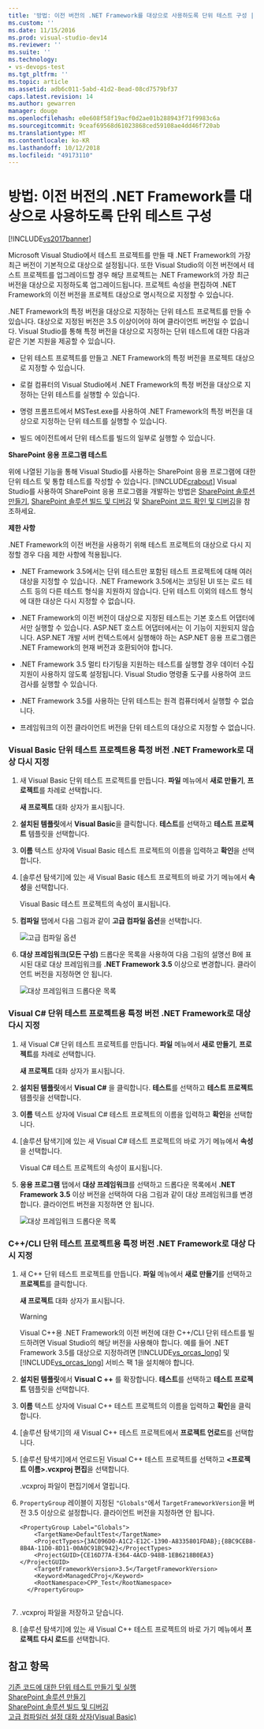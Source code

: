 ```yaml
---
title: '방법: 이전 버전의 .NET Framework를 대상으로 사용하도록 단위 테스트 구성 | Microsoft 문서'
ms.custom: ''
ms.date: 11/15/2016
ms.prod: visual-studio-dev14
ms.reviewer: ''
ms.suite: ''
ms.technology:
- vs-devops-test
ms.tgt_pltfrm: ''
ms.topic: article
ms.assetid: adb6c011-5abd-41d2-8ead-08cd7579bf37
caps.latest.revision: 14
ms.author: gewarren
manager: douge
ms.openlocfilehash: e0e608f58f19acf0d2ae01b288943f71f9983c6a
ms.sourcegitcommit: 9ceaf69568d61023868ced59108ae4dd46f720ab
ms.translationtype: MT
ms.contentlocale: ko-KR
ms.lasthandoff: 10/12/2018
ms.locfileid: "49173110"
---
```

# <a name="how-to-configure-unit-tests-to-target-an-earlier-version-of-the-net-framework"></a>방법: 이전 버전의 .NET Framework를 대상으로 사용하도록 단위 테스트 구성
[!INCLUDE[vs2017banner](../includes/vs2017banner.md)]

Microsoft Visual Studio에서 테스트 프로젝트를 만들 때 .NET Framework의 가장 최근 버전이 기본적으로 대상으로 설정됩니다. 또한 Visual Studio의 이전 버전에서 테스트 프로젝트를 업그레이드할 경우 해당 프로젝트는 .NET Framework의 가장 최근 버전을 대상으로 지정하도록 업그레이드됩니다. 프로젝트 속성을 편집하여 .NET Framework의 이전 버전을 프로젝트 대상으로 명시적으로 지정할 수 있습니다.  
  
 .NET Framework의 특정 버전을 대상으로 지정하는 단위 테스트 프로젝트를 만들 수 있습니다. 대상으로 지정된 버전은 3.5 이상이어야 하며 클라이언트 버전일 수 없습니다. Visual Studio를 통해 특정 버전을 대상으로 지정하는 단위 테스트에 대한 다음과 같은 기본 지원을 제공할 수 있습니다.  
  
-   단위 테스트 프로젝트를 만들고 .NET Framework의 특정 버전을 프로젝트 대상으로 지정할 수 있습니다.  
  
-   로컬 컴퓨터의 Visual Studio에서 .NET Framework의 특정 버전을 대상으로 지정하는 단위 테스트를 실행할 수 있습니다.  
  
-   명령 프롬프트에서 MSTest.exe를 사용하여 .NET Framework의 특정 버전을 대상으로 지정하는 단위 테스트를 실행할 수 있습니다.  
  
-   빌드 에이전트에서 단위 테스트를 빌드의 일부로 실행할 수 있습니다.  
  
 **SharePoint 응용 프로그램 테스트**  
  
 위에 나열된 기능을 통해 Visual Studio를 사용하는 SharePoint 응용 프로그램에 대한 단위 테스트 및 통합 테스트를 작성할 수 있습니다. [!INCLUDE[crabout](../includes/crabout-md.md)] Visual Studio를 사용하여 SharePoint 응용 프로그램을 개발하는 방법은 [SharePoint 솔루션 만들기](http://msdn.microsoft.com/library/4bfb1e59-97c9-4594-93f8-3068b4eb9631), [SharePoint 솔루션 빌드 및 디버깅](http://msdn.microsoft.com/library/c9e7c9ab-4eb3-40cd-a9b9-6c2a896f70ae) 및 [SharePoint 코드 확인 및 디버깅](http://msdn.microsoft.com/library/b5f3bce2-6a51-41b1-a292-9e384bae420c)을 참조하세요.  
  
 **제한 사항**  
  
 .NET Framework의 이전 버전을 사용하기 위해 테스트 프로젝트의 대상으로 다시 지정할 경우 다음 제한 사항에 적용됩니다.  
  
-   .NET Framework 3.5에서는 단위 테스트만 포함된 테스트 프로젝트에 대해 여러 대상을 지정할 수 있습니다. .NET Framework 3.5에서는 코딩된 UI 또는 로드 테스트 등의 다른 테스트 형식을 지원하지 않습니다. 단위 테스트 이외의 테스트 형식에 대한 대상은 다시 지정할 수 없습니다.  
  
-   .NET Framework의 이전 버전이 대상으로 지정된 테스트는 기본 호스트 어댑터에서만 실행할 수 있습니다. ASP.NET 호스트 어댑터에서는 이 기능이 지원되지 않습니다. ASP.NET 개발 서버 컨텍스트에서 실행해야 하는 ASP.NET 응용 프로그램은 .NET Framework의 현재 버전과 호환되어야 합니다.  
  
-   .NET Framework 3.5 멀티 타기팅을 지원하는 테스트를 실행할 경우 데이터 수집 지원이 사용하지 않도록 설정됩니다. Visual Studio 명령줄 도구를 사용하여 코드 검사를 실행할 수 있습니다.  
  
-   .NET Framework 3.5를 사용하는 단위 테스트는 원격 컴퓨터에서 실행할 수 없습니다.  
  
-   프레임워크의 이전 클라이언트 버전을 단위 테스트의 대상으로 지정할 수 없습니다.  
  
### <a name="re-targeting-to-a-specific-version-of-the-net-framework-for-visual-basic-unit-test-projects"></a>Visual Basic 단위 테스트 프로젝트용 특정 버전 .NET Framework로 대상 다시 지정  
  
1.  새 Visual Basic 단위 테스트 프로젝트를 만듭니다. **파일** 메뉴에서 **새로 만들기**, **프로젝트**를 차례로 선택합니다.  
  
     **새 프로젝트** 대화 상자가 표시됩니다.  
  
2.  **설치된 템플릿**에서 **Visual Basic**을 클릭합니다. **테스트**를 선택하고 **테스트 프로젝트** 템플릿을 선택합니다.  
  
3.  **이름** 텍스트 상자에 Visual Basic 테스트 프로젝트의 이름을 입력하고 **확인**을 선택합니다.  
  
4.  [솔루션 탐색기]에 있는 새 Visual Basic 테스트 프로젝트의 바로 가기 메뉴에서 **속성**을 선택합니다.  
  
     Visual Basic 테스트 프로젝트의 속성이 표시됩니다.  
  
5.  **컴파일** 탭에서 다음 그림과 같이 **고급 컴파일 옵션**을 선택합니다.  
  
     ![고급 컴파일 옵션](../test/media/howtoconfigureunittest35frameworka.png "HowToConfigureUnitTest35FrameworkA")  
  
6.  **대상 프레임워크(모든 구성)** 드롭다운 목록을 사용하여 다음 그림의 설명선 B에 표시된 대로 대상 프레임워크를 **.NET Framework 3.5** 이상으로 변경합니다. 클라이언트 버전을 지정하면 안 됩니다.  
  
     ![대상 프레임워크 드롭다운 목록](../test/media/howtoconfigureunitest35frameworkstepb.png "HowToConfigureUniTest35FrameworkStepB")  
  
### <a name="re-targeting-to-a-specific-version-of-the-net-framework-for-visual-c-unit-test-projects"></a>Visual C# 단위 테스트 프로젝트용 특정 버전 .NET Framework로 대상 다시 지정  
  
1.  새 Visual C# 단위 테스트 프로젝트를 만듭니다. **파일** 메뉴에서 **새로 만들기**, **프로젝트**를 차례로 선택합니다.  
  
     **새 프로젝트** 대화 상자가 표시됩니다.  
  
2.  **설치된 템플릿**에서 **Visual C#** 을 클릭합니다. **테스트**를 선택하고 **테스트 프로젝트** 템플릿을 선택합니다.  
  
3.  **이름** 텍스트 상자에 Visual C# 테스트 프로젝트의 이름을 입력하고 **확인**을 선택합니다.  
  
4.  [솔루션 탐색기]에 있는 새 Visual C# 테스트 프로젝트의 바로 가기 메뉴에서 **속성**을 선택합니다.  
  
     Visual C# 테스트 프로젝트의 속성이 표시됩니다.  
  
5.  **응용 프로그램** 탭에서 **대상 프레임워크**를 선택하고 드롭다운 목록에서 **.NET Framework 3.5** 이상 버전을 선택하여 다음 그림과 같이 대상 프레임워크를 변경합니다. 클라이언트 버전을 지정하면 안 됩니다.  
  
     ![대상 프레임워크 드롭다운 목록](../test/media/howtoconfigureunittest35frameworkcsharp.png "HowToConfigureUnitTest35FrameworkCSharp")  
  
### <a name="re-targeting-to-a-specific-version-of-the-net-framework-for-ccli-unit-test-projects"></a>C++/CLI 단위 테스트 프로젝트용 특정 버전 .NET Framework로 대상 다시 지정  
  
1.  새 C++ 단위 테스트 프로젝트를 만듭니다. **파일** 메뉴에서 **새로 만들기**를 선택하고 **프로젝트**를 클릭합니다.  
  
     **새 프로젝트** 대화 상자가 표시됩니다.  
  
    > [!WARNING]
    >  Visual C++용 .NET Framework의 이전 버전에 대한 C++/CLI 단위 테스트를 빌드하려면 Visual Studio의 해당 버전을 사용해야 합니다. 예를 들어 .NET Framework 3.5를 대상으로 지정하려면 [!INCLUDE[vs_orcas_long](../includes/vs-orcas-long-md.md)] 및 [!INCLUDE[vs_orcas_long](../includes/vs-orcas-long-md.md)] 서비스 팩 1을 설치해야 합니다.  
  
2.  **설치된 템플릿**에서 **Visual C ++** 를 확장합니다. **테스트**를 선택하고 **테스트 프로젝트** 템플릿을 선택합니다.  
  
3.  **이름** 텍스트 상자에 Visual C++ 테스트 프로젝트의 이름을 입력하고 **확인**을 클릭합니다.  
  
4.  [솔루션 탐색기]의 새 Visual C++ 테스트 프로젝트에서 **프로젝트 언로드**를 선택합니다.  
  
5.  [솔루션 탐색기]에서 언로드된 Visual C++ 테스트 프로젝트를 선택하고 **\<프로젝트 이름>.vcxproj 편집**을 선택합니다.  
  
     .vcxproj 파일이 편집기에서 열립니다.  
  
6.  `PropertyGroup` 레이블이 지정된 `"Globals"`에서 `TargetFrameworkVersion`을 버전 3.5 이상으로 설정합니다. 클라이언트 버전을 지정하면 안 됩니다.  
  
    ```  
    <PropertyGroup Label="Globals">  
        <TargetName>DefaultTest</TargetName>  
        <ProjectTypes>{3AC096D0-A1C2-E12C-1390-A8335801FDAB};{8BC9CEB8-8B4A-11D0-8D11-00A0C91BC942}</ProjectTypes>  
        <ProjectGUID>{CE16D77A-E364-4ACD-948B-1EB6218B0EA3}</ProjectGUID>  
        <TargetFrameworkVersion>3.5</TargetFrameworkVersion>  
        <Keyword>ManagedCProj</Keyword>  
        <RootNamespace>CPP_Test</RootNamespace>  
      </PropertyGroup>  
  
    ```  
  
7.  .vcxproj 파일을 저장하고 닫습니다.  
  
8.  [솔루션 탐색기]에 있는 새 Visual C++ 테스트 프로젝트의 바로 가기 메뉴에서 **프로젝트 다시 로드**를 선택합니다.  
  
## <a name="see-also"></a>참고 항목  
 [기존 코드에 대한 단위 테스트 만들기 및 실행](http://msdn.microsoft.com/en-us/e8370b93-085b-41c9-8dec-655bd886f173)   
 [SharePoint 솔루션 만들기](http://msdn.microsoft.com/library/4bfb1e59-97c9-4594-93f8-3068b4eb9631)   
 [SharePoint 솔루션 빌드 및 디버깅](http://msdn.microsoft.com/library/c9e7c9ab-4eb3-40cd-a9b9-6c2a896f70ae)   
 [고급 컴파일러 설정 대화 상자(Visual Basic)](../ide/reference/advanced-compiler-settings-dialog-box-visual-basic.md)



